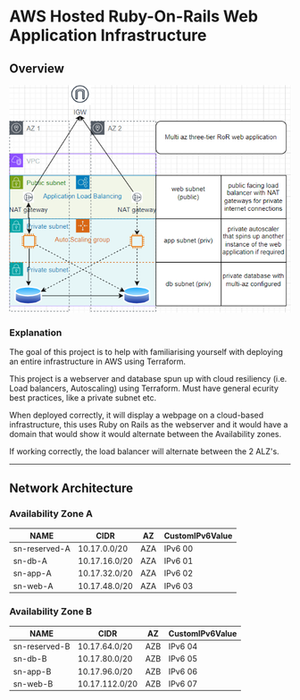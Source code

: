 # AWS Hosted Ruby-On-Rails Web Application Infrastructure 

## Overview
![Architecture of the project](/image.png)

### Explanation
The goal of this project is to help with familiarising 
yourself with deploying an entire infrastructure in 
AWS using Terraform.

This project is a webserver and database spun up with cloud resiliency 
(i.e. Load balancers, Autoscaling) using Terraform. Must have general 
ecurity best practices, like a private subnet etc. 

When deployed correctly, it will display a webpage on a cloud-based 
infrastructure, this uses Ruby on Rails as the webserver and it would 
have a domain that would show it would alternate between the Availability 
zones.

If working correctly, the load balancer will alternate between the 2 ALZ's.

---

## Network Architecture

### Availability Zone A
| NAME | CIDR | AZ | CustomIPv6Value |
|------|------|----|-----------------|
|sn-reserved-A | 10.17.0.0/20 | AZA | IPv6 00 |
|sn-db-A | 10.17.16.0/20 | AZA | IPv6 01 |
|sn-app-A | 10.17.32.0/20 | AZA | IPv6 02 |
|sn-web-A | 10.17.48.0/20 | AZA | IPv6 03 |


### Availability Zone B
| NAME | CIDR | AZ | CustomIPv6Value |
|------|------|----|-----------------|
| sn-reserved-B | 10.17.64.0/20 | AZB | IPv6 04 |
| sn-db-B | 10.17.80.0/20 | AZB | IPv6 05 |
| sn-app-B | 10.17.96.0/20 | AZB | IPv6 06 |
| sn-web-B | 10.17.112.0/20 | AZB | IPv6 07 |
